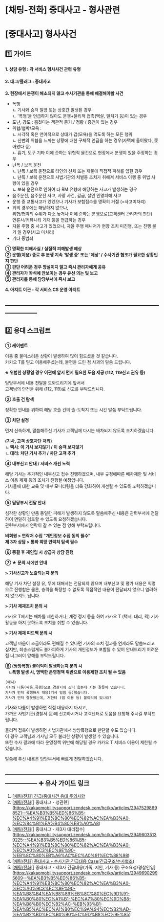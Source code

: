 # [채팅-전화] 중대사고 - 형사관련

**[중대사고] 형사사건**
===============

**1️⃣ 가이드**
-----------

#### **1. 상담 유형 : 각 서비스 형사사건 관련 유형**

#### **2. 태그/플래그 : 중대사고**

**3. 현장에서 분쟁이 해소되지 않고 수사기관을 통해 해결해야할 사건**

* 폭행  
  ㄴ 기사와 승객 일방 또는 상호간 발생된 경우  
  ㄴ '폭행'을 언급하지 않아도 분쟁+물리적 접촉(멱살, 밀치기 등)이 있는 경우
* 도난, 강도 : 훔쳤다는 객관적 증거 / 정황 / 증언이 있는 경우
* 위협/협박/모욕 :  
  ㄴ 시각적 혹은 언어적으로 상대가 겁(모욕)을 먹도록 하는 모든 행위  
  ㄴ 신변의 위협을 느끼는 상황에 대한 구체적 언급을 하는 경우(자택에 들어왔다, 쫓아왔다 등)   
  ㄴ 흉기, 도구 기타 이에 준하는 위협적 물건으로 현장에서 분쟁이 있을 주장하는 경우
* 난폭 / 보복 운전  
  ㄴ 난폭 / 보복 운전으로 타인의 신체 또는 재물에 직접적 피해를 입힌 경우  
  ㄴ 난폭 / 보복 운전으로 사법기관의 처벌등 조치가 취해져 서비스 이행 중 위법 사항이 있을 경우  
  ㄴ 보복 운전으로 인하여 타 RM 유형에 해당하는 사고가 발생하는 경우
* 음주운전, 음주운전 사고, 사망 사건, 감금, 살인 인명피해 사고
* 운행 중 교통사고가 있었으나 기사가 보험접수를 명확히 거절 (=사고미처리)
* 위의 경우에는 해당하지 않으나,  
  위협/협박의 수위가 다소 높거나 이에 준하는 분쟁으로(고객센터 관리자의 판단)  
  언론사/커뮤니티 게재 등을 언급하는 경우
* 자율 주행 중 사고가 있었으나, 자율 주행 매니저가 현장 조치 미진행, 또는 진행 불가 일 경우(사고 미처리)
* 기타 중범죄

**① 명확한 피해사실 / 실질적 피해발생 예상**  
**② 운행(이용) 종료 후 분쟁 지속 '발생 중' 또는 '예상' / 수사기관 협조가 필요한 상황인지 판단**  
**③ 판단 어려운 경우 망설이지 말고 즉시 관리자에게 공유**  
**④ 관리자가 좌석에 안보이는 경우 유선 의논 및 보고**  
**⑤ 관리자를 통해 담당부서에 즉시 보고**

**4. 아지트 이관 - 각 서비스 CS 운영 아지트**

**―****―****―****―****―****―****―****―****―****―****―****―****―****―****―****―****―****―****―****―****―****―****―****―****―****―****―****―****―**
-------------------------------------------------------------------------------------------------------------------------------------------------

**2️⃣ 응대 스크립트**
---------------

**① 케어멘트**

이동 중 불미스러운 상황이 발생하여 많이 힘드셨을 것 같습니다.  
카카오 T를 믿고 이용해주셨는데, 불편을 드린 점 사과의 말씀 드립니다.

**※ 위험한 상황일 경우 이관에 앞서 먼저 필요한 도움 제공 (112, 119신고 권유 등)**

담당부서에 내용 전달을 도와드리기에 앞서서  
고객님의 안전을 위해 (112, 119)로 신고를 부탁드립니다.

**② 호출 건 탐색**

정확한 안내를 위하여 해당 호출 건의 출-도착지 또는 시간 말씀 부탁드립니다.

**③ 차단 설정**

먼저 신속하게, 말씀해주신 기사가 고객님께 다시는 배차되지 않도록 조치하겠습니다.

**(기사, 고객 상호차단 처리)**  
**ㄴ 택시: 이 기사 보지않기 / 이 승객 보지않기  
ㄴ 대리: **차단 기사 추가 / 차단 고객 추가****

**④ 내부신고 안내 / 서비스 개선 노력**

해당 기사는 추가적인 내부신고 접수 진행하겠으며, 내부 규정에따른 배차제한 및 서비스 이용 제재 등의 조치가 진행될 예정입니다.  
기사들에 대한 교육 및 내부 모니터링을 더욱 강화하여 개선될 수 있도록 노력하겠습니다.

**⑤ 담당부서 전달 안내**

심각한 상황인 만큼 동일한 피해가 발생하지 않도록 말씀해주신 내용은 관련부서에 전달하여 면밀히 검토할 수 있도록 요청하겠습니다.   
관련부서에서 연락이 갈 수 있는 점 양해 부탁드립니다.

**비회원 > 연락처 수집 "개인정보 수집 동의 필수"**  
**제 3자 상담 > 통화 희망 연락처 탐색 필수**

**⑥ 종결 후 재인입 시** **상급자 상담 진행**

**⑦ ★ 문의 시에만 안내**

**> 기사신고가 노출되는지 문의**

해당 기사 차단 설정 유, 무에 대해서는 전달되지 않으며 내부신고 및 평가 내용은 익명으로 진행함은 물론, 승객을 특정할 수 없도록 직접적인 내용이 전달되지 않으니 염려하지 않으셔도 됩니다.

**> 기사 제재조치 문의 시**

카카오 T에서는 배차를 제한하거나, 계정 정지 등을 하여 카카오 T (택시, 대리, 퀵) 기사 활동을 하지 못하도록 조치를 취할 수 있습니다.

**> 기사 제재 피드백 문의 시**

고객님 마음이 조금이라도 편해질 수 있다면 기사의 조치 결과를 언제라도 말씀드리고 싶지만, 죄송스럽게도 불가피하게 기사의 개인정보가 포함될 수 있어 안내드리기 어려운 점 너그러이 양해를 부탁드립니다.

**⑧ (쌍방폭행) 불이익이 발생하는지 문의 시  
   ㄴ폭행 발생 시, 명백한 운영정책 위반으로 이용제한 조치 될 수 있음**

```
(예시)  
기사와 다툼(싸움,폭행)으로 경찰서에 갔다 왔는데 저는 잘못이 없습니다.  
기사가 먼저 폭행해서 대응(기사 밀침 등)했습니다.  
기사가 먼저 잘못했는데, 저한테 (앱 이용 등) 불이익이 있나요?
```

기사와 다툼이 발생하면 직접 대응하지 마시고,   
가까운 사법기관(경찰서 등)에 신고하시거나 고객센터로 도움을 요청해 주시길 부탁드립니다.

물리적 접촉이 발생하면 사법기관에서 쌍방폭행으로 판단할 수도 있습니다.  
이 경우 고객님과 기사님 모두 불리한 상황이 발생할 수 있습니다.  
또한 수사 결과에 따라 운영정책 위반에 해당될 경우 카카오 T 서비스 이용이 제한될 수 있습니다.

말씀해 주신 내용은 담당부서에 빠르게 전달하겠습니다.

**―****―****―****―****―****―****―****―****―****―****―****―****―****―****―****―****―****―****―****―****―****―****―****―****―****―****―****―****―** **➕ 유사 가이드 링크**
-----------------------------------------------------------------------------------------------------------------------------------------------------------------

1. [[채팅/전화] 긴급/중대사건 응대 주의사항](https://kakaomobilitysupport.zendesk.com/hc/ko/articles/29474150007705--%EA%B3%B5%ED%86%B5-%EA%B8%B4%EA%B8%89-%EC%A4%91%EB%8C%80%EC%82%AC%EA%B1%B4-%EC%A0%95%EC%9D%98-%ED%82%A4%EC%9B%8C%EB%93%9C)
2. [[](https://kakaomobilitysupport.zendesk.com/hc/ko/articles/29475298698521--%EA%B3%B5%ED%86%B5-%EC%A4%91%EB%8C%80%EC%82%AC%EA%B3%A0-%EC%84%B1%EA%B4%80%EB%A0%A8)[채팅/전화](https://kakaomobilitysupport.zendesk.com/hc/ko/articles/29474150007705--%EA%B3%B5%ED%86%B5-%EA%B8%B4%EA%B8%89-%EC%A4%91%EB%8C%80%EC%82%AC%EA%B1%B4-%EC%A0%95%EC%9D%98-%ED%82%A4%EC%9B%8C%EB%93%9C)[] 중대사고 - 성관련](https://kakaomobilitysupport.zendesk.com/hc/ko/articles/29475298698521--%EA%B3%B5%ED%86%B5-%EC%A4%91%EB%8C%80%EC%82%AC%EA%B3%A0-%EC%84%B1%EA%B4%80%EB%A0%A8)
3. [[](https://kakaomobilitysupport.zendesk.com/hc/ko/articles/29496035139225--%EA%B3%B5%ED%86%B5-%EC%A4%91%EB%8C%80%EC%82%AC%EA%B3%A0-%EC%A0%9C3%EC%9E%90-%EB%8C%80%EB%A6%AC%EC%A0%91%EC%88%98)[채팅/전화](https://kakaomobilitysupport.zendesk.com/hc/ko/articles/29474150007705--%EA%B3%B5%ED%86%B5-%EA%B8%B4%EA%B8%89-%EC%A4%91%EB%8C%80%EC%82%AC%EA%B1%B4-%EC%A0%95%EC%9D%98-%ED%82%A4%EC%9B%8C%EB%93%9C)[] 중대사고 - 제3자 대리접수](https://kakaomobilitysupport.zendesk.com/hc/ko/articles/29496035139225--%EA%B3%B5%ED%86%B5-%EC%A4%91%EB%8C%80%EC%82%AC%EA%B3%A0-%EC%A0%9C3%EC%9E%90-%EB%8C%80%EB%A6%AC%EC%A0%91%EC%88%98)
4. [[채팅/전화] 중대사고 - 수사기관 긴급대응 Case(긴급구조/수사협조)](https://kakaomobilitysupport.zendesk.com/hc/ko/articles/35944544593945)
5. [[](https://kakaomobilitysupport.zendesk.com/hc/ko/articles/29496902995609--%EA%B3%B5%ED%86%B5-%EC%A4%91%EB%8C%80%EC%82%AC%EA%B3%A0-%EC%A0%9C3%EC%9E%90-%EA%B8%B4%EA%B8%89%EB%8C%80%EC%9D%91-%EA%B0%80%EC%A1%B1-%EC%A7%80%EC%9D%B8-%EA%B8%B0%EC%82%AC-%EB%93%B1-%EA%B5%AC%EC%A1%B0%EC%9A%94%EC%B2%AD-%EA%B2%BD%EC%B0%B0%EC%9D%B8%EC%9E%85)[채팅/전화](https://kakaomobilitysupport.zendesk.com/hc/ko/articles/29474150007705--%EA%B3%B5%ED%86%B5-%EA%B8%B4%EA%B8%89-%EC%A4%91%EB%8C%80%EC%82%AC%EA%B1%B4-%EC%A0%95%EC%9D%98-%ED%82%A4%EC%9B%8C%EB%93%9C)[] 중대사고 - 제3자 긴급대응(가족, 지인, 기사 등) 구조요청/경찰인입](https://kakaomobilitysupport.zendesk.com/hc/ko/articles/29496902995609--%EA%B3%B5%ED%86%B5-%EC%A4%91%EB%8C%80%EC%82%AC%EA%B3%A0-%EC%A0%9C3%EC%9E%90-%EA%B8%B4%EA%B8%89%EB%8C%80%EC%9D%91-%EA%B0%80%EC%A1%B1-%EC%A7%80%EC%9D%B8-%EA%B8%B0%EC%82%AC-%EB%93%B1-%EA%B5%AC%EC%A1%B0%EC%9A%94%EC%B2%AD-%EA%B2%BD%EC%B0%B0%EC%9D%B8%EC%9E%85)